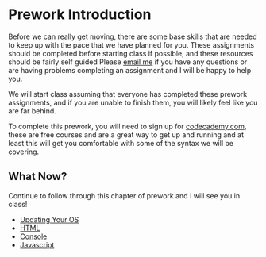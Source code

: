 # Prework Introduction

Before we can really get moving, there are some base skills that are needed to keep up with the pace that we have planned for you.
These assignments should be completed before starting class if possible, and these resources should be fairly self guided 
Please [email me](mailto:ryan@theironyard.com) if you have any questions or are having problems completing an assignment and I will be happy to help you.

We will start class assuming that everyone has completed these prework assignments, and if you are unable to finish them, you will likely feel like you are far behind.

To complete this prework, you will need to sign up for [codecademy.com](codecademy), these are free courses and are a great way to get up and running and at least this will get you comfortable with some of the syntax we will be covering.

## What Now?

Continue to follow through this chapter of prework and I will see you in class!

- [Updating Your OS](updating.html)
- [HTML](html.md)
- [Console](console.md)
- [Javascript](html.md)

